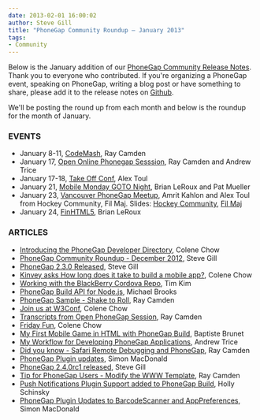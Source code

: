 ```yaml
---
date: 2013-02-01 16:00:02
author: Steve Gill
title: "PhoneGap Community Roundup – January 2013"
tags:
- Community
---
```


Below is the January addition of our [PhoneGap Community Release Notes](http://phonegap.com/2012/05/18/phonegap-community-release-notes/). Thank you to everyone who contributed. If you're organizing a PhoneGap event, speaking on PhoneGap, writing a blog post or have something to share, please add it to the release notes on [Github](https://github.com/phonegap/phonegap-community).

We'll be posting the round up from each month and below is the roundup for the month of January.

### EVENTS
- January 8-11, [CodeMash](http://codemash.org/), Ray Camden
- January 17, [Open Online Phonegap Sesssion](http://techlive.adobe.com/ai1ec_event/open-phonegap-session), Ray Camden and Andrew Trice
- January 17-18, [Take Off Conf](http://takeoffconf.com/), Alex Toul
- January 21, [Mobile Monday GOTO Night](http://gotochicago.eventbrite.com/#), Brian LeRoux and Pat Mueller
- January 23, [Vancouver PhoneGap Meetup](http://www.meetup.com/Vancouver-PhoneGap-Meetup/events/97957372/), Amrit Kahlon and Alex Toul from Hockey Community, Fil Maj. Slides: [Hockey Community](http://www.slideshare.net/hockeycommunity/hc-phonegap), [Fil Maj](http://t.co/TgpCeWEF)
- January 24, [FinHTML5](http://finhtml5.fi/), Brian LeRoux
 
### ARTICLES
- [Introducing the PhoneGap Developer Directory](http://phonegap.com/blog/2013/01/03/introducing-the-phonegap-developer-directory/), Colene Chow
- [PhoneGap Community Roundup - December 2012](http://www.phonegap.com/blog/2013/01/03/phonegap-community-roundup-dec2012/), Steve Gill
- [PhoneGap 2.3.0 Released](http://www.phonegap.com/blog/2013/01/07/phonegap-230/), Steve Gill
- [Kinvey asks How long does it take to build a mobile app?](http://www.phonegap.com/blog/2013/01/08/kinvey-asks-how-long/), Colene Chow
- [Working with the BlackBerry Cordova Repo](http://phonegap.com/blog/2013/01/15/Working-With-The-Cordova-BlackBerry-Repo/), Tim Kim
- [PhoneGap Build API for Node.js](http://phonegap.com/blog/2013/01/15/phonegap-build-api-for-node/), Michael Brooks
- [PhoneGap Sample - Shake to Roll](http://www.raymondcamden.com/index.cfm/2013/1/15/PhoneGap-Sample--Shake-to-Roll), Ray Camden
- [Join us at W3Conf](http://phonegap.com/blog/2013/01/17/join-us-at-w3conf/), Colene Chow
- [Transcripts from Open PhoneGap Session](http://www.raymondcamden.com/index.cfm/2013/1/17/Transcripts-from-Open-PhoneGap-Session), Ray Camden
- [Friday Fun](http://phonegap.com/blog/2013/01/18/friday-fun/), Colene Chow
- [My First Mobile Game in HTML with PhoneGap Build](http://phonegap.com/blog/2013/01/18/my-first-mobile-game-in-html-with-phonegap-build/), Baptiste Brunet
- [My Workflow for Developing PhoneGap Applications](http://www.tricedesigns.com/2013/01/18/my-workflow-for-developing-phonegap-applications/), Andrew Trice
- [Did you know - Safari Remote Debugging and PhoneGap](http://www.raymondcamden.com/index.cfm/2013/1/21/Did-you-know--Safari-Remote-Debugging-and-PhoneGap), Ray Camden
- [PhoneGap Plugin updates](http://simonmacdonald.blogspot.com/2013/01/phonegap-plugin-updates.html), Simon MacDonald
- [PhoneGap 2.4.0rc1 released](http://phonegap.com/blog/2013/01/24/2013-01-24-pg-240rc1-released/), Steve Gill
- [Tip for PhoneGap Users - Modify the WWW Template](http://www.raymondcamden.com/index.cfm/2013/1/24/Tip-for-PhoneGap-Users--Modify-the-WWW-template), Ray Camden
- [Push Notifications Plugin Support added to PhoneGap Build](http://devgirl.org/2013/01/24/push-notifications-plugin-support-added-to-phonegap-build/), Holly Schinsky
- [PhoneGap Plugin Updates to BarcodeScanner and AppPreferences](http://simonmacdonald.blogspot.com/2013/01/phonegap-plugin-updates-to.html), Simon MacDonald